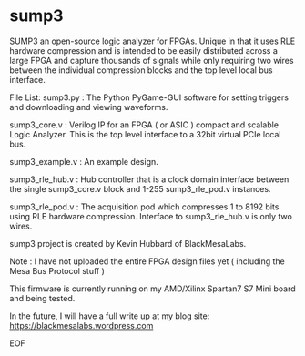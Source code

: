 # sump3
SUMP3 an open-source logic analyzer for FPGAs. Unique in that it uses RLE hardware compression and is intended to be easily distributed across a large FPGA and capture thousands of signals while only requiring two wires between the individual compression blocks and the top level local bus interface.

File List:
  sump3.py     : The Python PyGame-GUI software for setting triggers and downloading and viewing waveforms.

  sump3_core.v : Verilog IP for an FPGA ( or ASIC ) compact and scalable Logic Analyzer. This is the top level interface to a 32bit virtual PCIe local bus.

  sump3_example.v : An example design.

  sump3_rle_hub.v : Hub controller that is a clock domain interface between the
    single sump3_core.v block and 1-255 sump3_rle_pod.v instances.

  sump3_rle_pod.v : The acquisition pod which compresses 1 to 8192 bits using
    RLE hardware compression. Interface to sump3_rle_hub.v is only two wires.
  
sump3 project is created by Kevin Hubbard of BlackMesaLabs.

Note : I have not uploaded the entire FPGA design files yet ( including the Mesa Bus Protocol stuff )

This firmware is currently running on my AMD/Xilinx Spartan7 S7 Mini board and being tested.

In the future, I will have a full write up at my blog site:
https://blackmesalabs.wordpress.com

EOF
